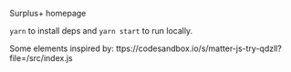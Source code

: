 Surplus+ homepage

`yarn` to install deps and `yarn start` to run locally.

Some elements inspired by: ttps://codesandbox.io/s/matter-js-try-qdzll?file=/src/index.js
